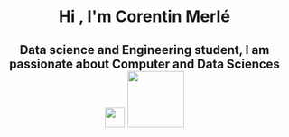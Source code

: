 <h1 align="center">
  Hi <!-- <img src="https://media.giphy.com/media/hvRJCLFzcasrR4ia7z/giphy.gif" width="40px"> -->, 
  I'm Corentin Merlé
</h1>
<h2 align="center">
  Data science and Engineering student, I am passionate about Computer and Data Sciences
  <img src="https://media.giphy.com/media/h5oSMOkaaGhvPFv0Po/giphy.gif" width="35px">
  <img src="https://media.giphy.com/media/unSNH4zXh1m7q9TbOR/giphy.gif" width="100px">
</h2>



<!--
**Corentin-tin/Corentin-tin** is a ✨ _special_ ✨ repository because its `README.md` (this file) appears on your GitHub profile.

Here are some ideas to get you started:

- 🔭 I’m currently working on ...
- 🌱 I’m currently learning ...
- 👯 I’m looking to collaborate on ...
- 🤔 I’m looking for help with ...
- 💬 Ask me about ...
- 📫 How to reach me: ...
- 😄 Pronouns: ...
- ⚡ Fun fact: ...
-->
